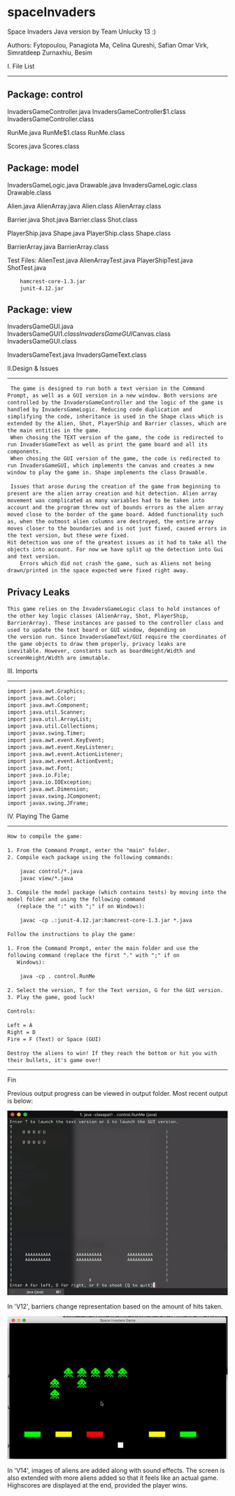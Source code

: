 # spaceInvaders

Space Invaders Java version by Team Unlucky 13 :)

Authors:
Fytopoulou, Panagiota
Ma, Celina
Qureshi, Safian Omar
Virk, Simratdeep
Zurnaxhiu, Besim


I. File List
_________________________

Package: control
----------------

InvadersGameController.java
InvadersGameController$1.class
InvadersGameController.class

RunMe.java
RunMe$1.class
RunMe.class

Scores.java
Scores.class


Package: model
---------------

InvadersGameLogic.java                Drawable.java
InvadersGameLogic.class               Drawable.class

Alien.java                            AlienArray.java
Alien.class                           AlienArray.class

Barrier.java                          Shot.java
Barrier.class                         Shot.class

PlayerShip.java                       Shape.java
PlayerShip.class                      Shape.class

BarrierArray.java
BarrierArray.class

Test Files: AlienTest.java
            AlienArrayTest.java
            PlayerShipTest.java
            ShotTest.java

	    hamcrest-core-1.3.jar
	    junit-4.12.jar

Package: view
---------------

InvadersGameGUI.java
InvadersGameGUI$1.class
InvadersGameGUI$Canvas.class
InvadersGameGUI.class

InvadersGameText.java
InvadersGameText.class



II.Design & Issues
_______________________
     
	 The game is designed to run both a text version in the Command Prompt, as well as a GUI version in a new window. Both versions are controlled by the InvadersGameController and the logic of the game is handled by InvadersGameLogic. Reducing code duplication and simplifying the code, inheritance is used in the Shape class which is extended by the Alien, Shot, PlayerShip and Barrier classes, which are the main entities in the game.
	 When chosing the TEXT version of the game, the code is redirected to run InvadersGameText as well as print the game board and all its components.
	 When chosing the GUI version of the game, the code is redirected to run InvadersGameGUI, which implements the canvas and creates a new window to play the game in. Shape implements the class Drawable. 
	 
	 Issues that arose during the creation of the game from beginning to present are the alien array creation and hit detection. Alien array movement was complicated as many variables had to be taken into account and the program threw out of bounds errors as the alien array moved close to the border of the game board. Added functionality such as, when the outmost alien columns are destroyed, the entire array moves closer to the boundaries and is not just fixed, caused errors in the text version, but these were fixed. 
	Hit detection was one of the greatest issues as it had to take all the objects into account. For now we have split up the detection into Gui and text version.
        Errors which did not crash the game, such as Aliens not being drawn/printed in the space expected were fixed right away. 

Privacy Leaks
--------------
	This game relies on the InvadersGameLogic class to hold instances of the other key logic classes (AlienArray, Shot, PlayerShip,
	BarrierArray). These instances are passed to the controller class and used to update the text board or GUI window, depending on 
	the version run. Since InvadersGameText/GUI require the coordinates of the game objects to draw them properly, privacy leaks are
	inevitable. However, constants such as boardHeight/Width and screenHeight/Width are immutable.
	
III. Imports
___________________
	
	import java.awt.Graphics;
	import java.awt.Color;
	import java.awt.Component;
	import java.util.Scanner;
	import java.util.ArrayList;
	import java.util.Collections;
	import javax.swing.Timer;
	import java.awt.event.KeyEvent;
	import java.awt.event.KeyListener;
	import java.awt.event.ActionListener;
	import java.awt.event.ActionEvent;
	import java.awt.Font;
	import java.io.File;
	import java.io.IOException;
	import java.awt.Dimension;
	import javax.swing.JComponent;
	import javax.swing.JFrame;
	
	
IV. Playing The Game
________________________

	How to compile the game:
	
	1. From the Command Prompt, enter the "main" folder.
	2. Compile each package using the following commands:
	
		javac control/*.java
		javac view/*.java
		
	3. Compile the model package (which contains tests) by moving into the model folder and using the following command
	   (replace the ":" with ";" if on Windows):
	   
		javac -cp .:junit-4.12.jar:hamcrest-core-1.3.jar *.java
		
	Follow the instructions to play the game:
	
	1. From the Command Prompt, enter the main folder and use the following command (replace the first "." with ";" if on
	   Windows):
	   
		java -cp . control.RunMe
		
	2. Select the version, T for the Text version, G for the GUI version.
	3. Play the game, good luck!
	
	Controls:
	
	Left = A
	Right = D
	Fire = F (Text) or Space (GUI)
	
	Destroy the aliens to win! If they reach the bottom or hit you with their bullets, it's game over!
	
--------------------------------------------
Fin	

Previous output progress can be viewed in output folder. Most recent output is below:

![ScreenShot](outputs/outputV12Text.gif)

In 'V12', barriers change representation based on the amount of hits taken.


![ScreenShot](outputs/outputV14.gif)

In 'V14', images of aliens are added along with sound effects. The screen is also extended with more aliens added so that it feels like an actual game. Highscores are displayed at the end, provided the player wins. 
